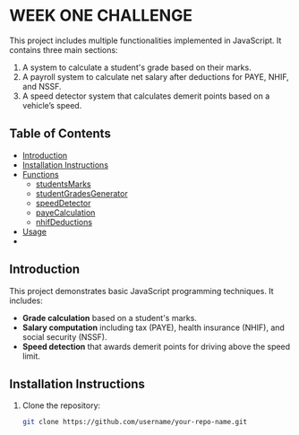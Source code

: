 # WEEK ONE CHALLENGE

This project includes multiple functionalities implemented in JavaScript. It contains three main sections:
1. A system to calculate a student's grade based on their marks.
2. A payroll system to calculate net salary after deductions for PAYE, NHIF, and NSSF.
3. A speed detector system that calculates demerit points based on a vehicle’s speed.

## Table of Contents

- [Introduction](#introduction)
- [Installation Instructions](#installation-instructions)
- [Functions](#functions)
  - [studentsMarks](#studentsmarks)
  - [studentGradesGenerator](#studentgradesgenerator)
  - [speedDetector](#speeddetector)
  - [payeCalculation](#payeCalculation)
  - [nhifDeductions](#nhifDeductions)
- [Usage](#usage)
-

## Introduction

This project demonstrates basic JavaScript programming techniques. It includes:
- **Grade calculation** based on a student's marks.
- **Salary computation** including tax (PAYE), health insurance (NHIF), and social security (NSSF).
- **Speed detection** that awards demerit points for driving above the speed limit.

## Installation Instructions

1. Clone the repository:
   ```bash
   git clone https://github.com/username/your-repo-name.git
